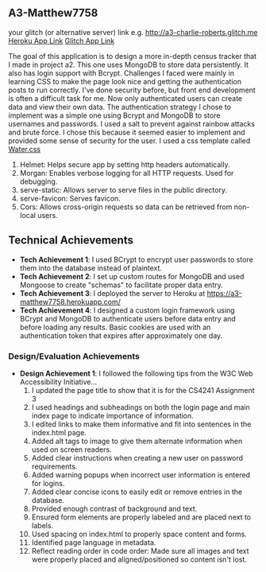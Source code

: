 ## A3-Matthew7758

your glitch (or alternative server) link e.g. http://a3-charlie-roberts.glitch.me
[Heroku App Link](https://a3-matthew7758.herokuapp.com/)
[Glitch App Link](https://a3-matthew7758.glitch.me)


The goal of this application is to design a more in-depth census tracker that I made in project a2. This one uses MongoDB to store data persistently. It also has login support with Bcrypt.
Challenges I faced were mainly in learning CSS to make the page look nice and getting the authentication posts to run correctly. I've done security before, but front end development is often a difficult task for me.
Now only authenticated users can create data and view their own data.
The authentication strategy I chose to implement was a simple one using Bcrypt and MongoDB to store usernames and passwords. I used a salt to prevent against rainbow attacks and brute force. I chose this because it seemed easier to implement and provided some sense of security for the user.
I used a css template called [Water.css](https://watercss.kognise.dev/)

1. Helmet: Helps secure app by setting http headers automatically.
2. Morgan: Enables verbose logging for all HTTP requests. Used for debugging.
3. serve-static: Allows server to serve files in the public directory.
4. serve-favicon: Serves favicon.
5. Cors: Allows cross-origin requests so data can be retrieved from non-local users.

## Technical Achievements
- **Tech Achievement 1**: I used BCrypt to encrypt user passwords to store them into the database instead of plaintext.
- **Tech Achievement 2**: I set up custom routes for MongoDB and used Mongoose to create "schemas" to facilitate proper data entry.
- **Tech Achievement 3**: I deployed the server to Heroku at https://a3-matthew7758.herokuapp.com/
- **Tech Achievement 4**: I designed a custom login framework using BCrypt and MongoDB to authenticate users before data entry and before loading any results. Basic cookies are used with an authentication token that expires after approximately one day.

### Design/Evaluation Achievements
- **Design Achievement 1**: I followed the following tips from the W3C Web Accessibility Initiative...
  1. I updated the page title to show that it is for the CS4241 Assignment 3
  2. I used headings and subheadings on both the login page and main index page to indicate importance of information.
  3. I edited links to make them informative and fit into sentences in the index.html page.
  4. Added alt tags to image to give them alternate information when used on screen readers.
  5. Added clear instructions when creating a new user on password requirements.
  6. Added warning popups when incorrect user information is entered for logins.
  7. Added clear concise icons to easily edit or remove entries in the database.
  8. Provided enough contrast of background and text.
  9. Ensured form elements are properly labeled and are placed next to labels.
  10. Used spacing on index.html to properly space content and forms.
  11. Identified page language in metadata.
  12. Reflect reading order in code order: Made sure all images and text were properly placed and aligned/positioned so content isn't lost.